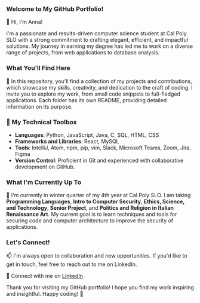 ### Welcome to My GitHub Portfolio!

👋 Hi, I'm Anna!

I'm a passionate and results-driven computer science student at Cal Poly SLO with a strong commitment to crafting elegant, efficient, and impactful solutions. My journey in earning my degree has led me to work on a diverse range of projects, from web applications to database analysis.

### What You'll Find Here

🚀 In this repository, you'll find a collection of my projects and contributions, which showcase my skills, creativity, and dedication to the craft of coding. I invite you to explore my work, from small code snippets to full-fledged applications. Each folder has its own README, providing detailed information on its purpose.

### 🔧 My Technical Toolbox

- **Languages**: Python, JavaScript, Java, C, SQL, HTML, CSS
- **Frameworks and Libraries**: React, MySQL
- **Tools**: IntelliJ, Atom, npm, pip, vim, Slack, Microsoft Teams, Zoom, Jira, Figma
- **Version Control**: Proficient in Git and experienced with collaborative development on GitHub.

### What I'm Currently Up To

🌱 I'm currently in winter quarter of my 4th year at Cal Poly SLO. I am taking __Programming Languages__, __Intro to Computer Security__, __Ethics, Science, and Technology__, __Senior Project__, and __Politics and Religion in Italian Renaissance Art__.  My current goal is to learn techniques and tools for securing code and computer architecture to improve the security of applications.

### Let's Connect!

📫 I'm always open to collaboration and new opportunities. If you'd like to get in touch, feel free to reach out to me on LinkedIn.

🔗 Connect with me on [LinkedIn](https://www.linkedin.com/in/annasmakarewicz/)

Thank you for visiting my GitHub portfolio! I hope you find my work inspiring and insightful. Happy coding! 🚀
